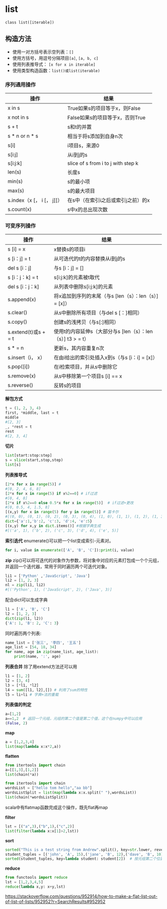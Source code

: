 # list

`class list([iterable])`

## 构造方法
- 使用一对方括号表示空列表：`[]`
- 使用方括号，用逗号分隔项目`[a]`, `[a, b, c]`
- 使用列表推导式： `[x for x in iterable]`
- 使用类型构造函数：`list()或list(iterable)`

### 序列通用操作
|	操作	|	结果	|
|	--	|	--	|
|	x in s	|	True如果s的项目等于x，则False	|
|	x not in s	|	False如果s的项目等于x，否则True	|
|	s + t	|	s和t的并置	|
|	s * n or n * s	|	相当于将s添加到自身n次	|
|	s[i]	|	i项目s，来源0	|
|	s[i:j]	|	从i到j的s	|
|	s[i:j:k]	|	slice of s from i to j with step k	|
|	len(s)	|	长度s	|
|	min(s)	|	s的最小项	|
|	max(s)	|	s的最大项目	|
|	s.index（x [， i [， j]]）	|	在s中（在索引i之后或索引j之前）的x	|
|	s.count(x)	|	s中x的总出现次数	|


### 可变序列操作
|	操作	|	结果	|
|	--	|	--	|
|	s [i] = x	|	x替换s的项目i	|
|	s [i：j] = t	|	从可迭代的t的内容替换从i到j的s	|
|	del s [i：j]	|	与s [i：j] = []	|
|	s [i：j：k] = t	|	s[i:j:k]的元素被t取代	|
|	del s [i：j：k]	|	从列表中删除s[i:j:k]的元素	|
|	s.append(x)	|	将x追加到序列的末尾（与s [len（s）：len（s）] = [x]）	|
|	s.clear()	|	从s中删除所有项目（与del s [：]相同）	|
|	s.copy()	|	创建s的浅拷贝（与s[:]相同）	|
|	s.extend(t)或s + = t	|	使用t的内容延伸s（大部分与s [len（s）：len（s）] t3 > = t）	|
|	s * = n	|	更新s，其内容重复n次	|
|	s.insert（i， x）	|	在由i给出的索引处插入x到s（与s [i：i] = [x]）	|
|	s.pop([i])	|	在i检索项目，并从s中删除它	|
|	s.remove(x)	|	从s中移除第一个项目s [i] == x	|
|	s.reverse()	|	反转s的项目	|


**解包方式**

```python
t = (1, 2, 3, 4)
first, *middle, last = t
middle
#[2, 3]
_, *rest = t
rest
#[2, 3, 4]
```


**切片**

```python
list[start:stop:step]
s = slice(start,stop,step)
list[s]
```

**列表推导式**

```python
[2*x for x in range(5)] # 
#[0, 2, 4, 6, 8]
[2*x for x in range(5) if x%2==0] # if过滤
#[0, 4, 8]
[2*x if x%2==0 else 0.5*x for x in range(5)]  # if过滤+更改
#[0, 0.5, 4, 1.5, 8]
[(x,y) for x in range(5) for y in range(5)] # 笛卡尔
#[(0, 0), (0, 1), (0, 2), (0, 3), (0, 4), (1, 0), (1, 1), (1, 2), (1, 3), (1, 4), (2, 0), (2, 1), (2, 2), (2, 3), (2, 4), (3, 0), (3, 1), (3, 2), (3, 3), (3, 4), (4, 0), (4, 1), (4, 2), (4, 3), (4, 4)]
dict={'a':1,'b':2, 'c':3, 'd':4, 'e':5}
[(x,y) for x,y in dict.items()] #根据字典生成
#[('a', 1), ('b', 2), ('c', 3), ('d', 4), ('e', 5)]
```

**索引迭代**
enumerate()可以把一个list变成索引-元素对。

```python
for i, value in enumerate(['A', 'B', 'C']):print(i, value) 
```

**zip**
zip()可以将可迭代的对象作为参数，将对象中对应的元素打包成一个个元组，并返回一个迭代器，常用于同时遍历两个可迭代对象。

```python
li1 = ['Python' ,'JavaScript', 'Java']
li2 = [1, 2, 3]
nl = zip(li1, li2)
#[('Python', 1), ('JavaScript', 2), ('Java', 3)]
```
配合dict可以生成字典
```python
l1 = ['A', 'B', 'C']
l2 = [1, 2, 3]
dict(zip(l1, l2))
{'A': 1, 'B': 2, 'C': 3}
```

同时遍历两个列表:
```python
name_list = ['张三', '李四', '王五']
age_list = [54, 18, 34]
for name, age in zip(name_list, age_list):
    print(name, ':', age)
```


**列表合并**
除了用extend方法还可以用
```python
l1 = [1, 2]
l2 = [3, 4]
l3 = [*l1, *l2]
l4 = sum([l1, l2],[]) # 利用了sum的特性
l5 = li+li # 字典+法的重载
```

**列表值的判定**
```python
a=[1,2]
a==1,2  # 返回一个元组，元组的第二个值是第二个值，这个在numpy中可以应用
(False, 2)
```


**map**

```python
a = [1,2,3,4]
list(map(lambda x:x*2,a))
```

**flatten**
```python
from itertools import chain
a=[[1,3],[1,2]]
list(chain(*a))
```

```python
from itertools import chain
wordsList = ["hello tom hello","aa bb"]
wordsListSplit = list(map(lambda x:x.split(" "),wordsList))
list(chain(*wordsListSplit))
```
scala中有flatmap函数完成这个操作，既先flat再map



**filter**
```python
lst = [("a",3),("b",1),("c",2)]
list(filter(lambda x:x[1]>2,lst))
```

**sort**

```python
sorted("This is a test string from Andrew".split(), key=str.lower, reverse=True)  # 不区分大小写，默认升序reverse=False
student_tuples = [('john', 'A', 15),('jane', 'B', 12),('dave', 'B', 10),]
sorted(student_tuples, key=lambda student: student[2])  # 按元组第二个位置排序
```

**reduce**

```python
from functools import reduce
lst = [1,2,3,4,5]
reduce(lambda x,y: x+y,lst)
```


https://stackoverflow.com/questions/952914/how-to-make-a-flat-list-out-of-list-of-lists/952952?r=SearchResults#952952
